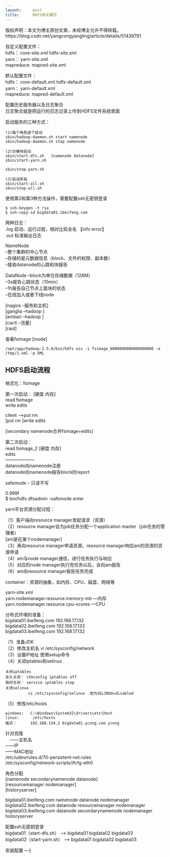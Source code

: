```yaml
---
layout:     post
title:      HDFS相关概念
---
```

<div id="article_content" class="article_content clearfix csdn-tracking-statistics" data-pid="blog" data-mod="popu_307" data-dsm="post">
								<div class="article-copyright">
					版权声明：本文为博主原创文章，未经博主允许不得转载。					https://blog.csdn.net/yangcongyangling/article/details/51439791				</div>
								            <div id="content_views" class="markdown_views prism-atom-one-dark">
							<!-- flowchart 箭头图标 勿删 -->
							<svg xmlns="http://www.w3.org/2000/svg" style="display: none;"><path stroke-linecap="round" d="M5,0 0,2.5 5,5z" id="raphael-marker-block" style="-webkit-tap-highlight-color: rgba(0, 0, 0, 0);"></path></svg>
							<p>自定义配置文件： <br>
hdfs： core-site.xml  hdfs-site.xml <br>
yarn： yarn-site.xml  <br>
mapreduce:  mapred-site.xml</p>

<p>默认配置文件： <br>
hdfs： core-default.xml  hdfs-default.xml <br>
yarn： yarn-default.xml  <br>
mapreduce:  mapred-default.xml</p>

<p>配置历史服务器以及日志聚合 <br>
日志聚合就是把运行的日志记录上传到HDFS文件系统里面</p>

<p>启动服务的三种方式：</p>



<pre class="prettyprint"><code class=" hljs avrasm">(<span class="hljs-number">1</span>)每个角色逐个启动
sbin/hadoop-daemon<span class="hljs-preprocessor">.sh</span> start namenode
sbin/hadoop-daemon<span class="hljs-preprocessor">.sh</span> stop namenode

(<span class="hljs-number">2</span>)分模块启动
sbin/start-dfs<span class="hljs-preprocessor">.sh</span>   [namenode datanode]
sbin/start-yarn<span class="hljs-preprocessor">.sh</span>

sbin/stop-yarn<span class="hljs-preprocessor">.sh</span>

(<span class="hljs-number">3</span>)启动所有
sbin/start-all<span class="hljs-preprocessor">.sh</span> 
sbin/stop-all<span class="hljs-preprocessor">.sh</span></code></pre>

<p>使用第2和第3种方法操作，需要配置ssh无密钥登录</p>

<pre class="prettyprint"><code class=" hljs lasso">$ ssh<span class="hljs-attribute">-keygen</span> <span class="hljs-attribute">-t</span> rsa
$ ssh<span class="hljs-attribute">-copy</span><span class="hljs-attribute">-id</span> bigdata01<span class="hljs-built_in">.</span>ibeifeng<span class="hljs-built_in">.</span>com</code></pre>

<p>两种日志： <br>
.log    启动、运行过程，相对比较全名 【info  error】 <br>
.out    标准输出日志</p>

<p>NameNode <br>
    –整个集群的中心节点 <br>
    –存储的是元数据信息（block、文件的权限、副本数） <br>
    –接收datanode的心跳和块报告</p>

<p>DataNode  –block为单位存储数据（128M） <br>
      –3s报告心跳状态（10min） <br>
          –1h报告自己节点上面块的状态 <br>
      –在线加入或者下线node</p>

<p>[nagios  –服务和主机] <br>
[ganglia  –hadoop ] <br>
[ambari  –hadoop ] <br>
[cacti –流量] <br>
[raid]</p>

<p>查看fsimage  [inode]</p>



<pre class="prettyprint"><code class=" hljs lasso">/opt/app/hadoop<span class="hljs-subst">-</span><span class="hljs-number">2.5</span><span class="hljs-number">.0</span>/bin/hdfs oiv <span class="hljs-attribute">-i</span> fsimage_0000000000000000000 <span class="hljs-attribute">-o</span> /tmp/<span class="hljs-number">1.</span><span class="hljs-built_in">xml</span> <span class="hljs-attribute">-p</span> <span class="hljs-built_in">XML</span></code></pre>

<h2 id="hdfs启动流程">HDFS启动流程</h2>

<p>格式化：fsimage </p>

<p>第一次启动：    [硬盘   内存]  <br>
     read   fsimage <br>
     write  edits</p>

<p>client –&gt;put rm <br>
         [put  rm ]write  edits</p>

<p>[secondary namenode合并fsimage+edits] </p>

<p>第二次启动： <br>
         read  fsimage_2   [硬盘   内存] <br>
           edits <br>
    ——————– <br>
    datanode向namenode注册 <br>
    datanode向namenode报告block的report</p>

<p>safemode  – 只读不写</p>

<p>0.999f <br>
$ bin/hdfs dfsadmin -safemode enter</p>

<p>yarn平台资源分配过程：</p>

<p>（1）客户端向resource manager发起请求（资源） <br>
（2）resource manager会为job任务分配一个application master（job任务的管理者） <br>
          [am是在某个nodemanager] <br>
（3）再向resource manager申请资源，resource manager响应am的资源的资源申请 <br>
（4）am与node manager通信，进行任务执行与响应 <br>
（5）对应的node manager执行完任务以后，会向am报告 <br>
（6）am向resource manager报告任务完成</p>

<p>container：资源的抽象，如内存、CPU、磁盘、网络等</p>

<p>yarn-site.xml <br>
yarn.nodemanager.resource.memory-mb   —内存 <br>
yarn.nodemanager.resource.cpu-vcores  —CPU</p>

<p>分布式环境的准备： <br>
bigdata01.ibeifeng.com   192.168.17.132 <br>
bigdata02.ibeifeng.com   192.168.17.133 <br>
bigdata03.ibeifeng.com   192.168.17.132</p>

<p>（1）准备JDK <br>
（2）修改主机名    vi /etc/sysconfig/network <br>
（3）设置IP地址   使用setup命令 <br>
（4）关闭iptables和selinux</p>



<pre class="prettyprint"><code class=" hljs vbnet">关闭iptables
永久关闭： chkconfig iptables <span class="hljs-keyword">off</span>
临时关闭： service iptables <span class="hljs-keyword">stop</span>
关闭selinux
          vi /etc/sysconfig/selinux  改为SELINUX=disabled</code></pre>

<p>（5）修改/etc/hosts</p>



<pre class="prettyprint"><code class=" hljs tex">windows:   C:<span class="hljs-command">\Windows</span><span class="hljs-command">\System</span>32<span class="hljs-command">\drivers</span><span class="hljs-command">\etc</span><span class="hljs-command">\host</span>
linux:      /etc/hosts
格式：      192.168.134.2 bigdata01.ycong.com ycong</code></pre>

<p>针对克隆 <br>
　——主机名 <br>
  ——IP <br>
  ——MAC地址 <br>
      /etc/udev/rules.d/70-persistent-net.rules <br>
      /etc/sysconfig/network-scripts/ifcfg-eth0</p>

<p>角色分配 <br>
[namenode  secondarynamenode datanode] <br>
[resourcemanager nodemanager] <br>
[historyserver]</p>

<p>bigdata01.ibeifeng.com  namenode  datanode                      nodemanager  <br>
bigdata02.ibeifeng.com            datanode  resourcemanager     nodemanager <br>
bigdata03.ibeifeng.com            datanode  secondarynamenode   nodemanager historyserver</p>

<p>配置ssh无密钥登录 <br>
bigdata01（start-dfs.sh）   –&gt; bigdata01  bigdata02   bigdata03 <br>
bigdata02（start-yarn.sh）  –&gt; bigdata01  bigdata02   bigdata03  </p>

<p>安装配置  —》</p>            </div>
						<link href="https://csdnimg.cn/release/phoenix/mdeditor/markdown_views-9e5741c4b9.css" rel="stylesheet">
                </div>